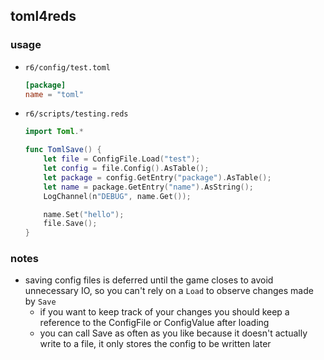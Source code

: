 ## toml4reds

### usage
- `r6/config/test.toml`
    ```toml
    [package]
    name = "toml"
    ```

- `r6/scripts/testing.reds`
    ```swift
    import Toml.*

    func TomlSave() {
        let file = ConfigFile.Load("test");
        let config = file.Config().AsTable();
        let package = config.GetEntry("package").AsTable();
        let name = package.GetEntry("name").AsString();
        LogChannel(n"DEBUG", name.Get());

        name.Set("hello");
        file.Save();
    }
    ```

### notes
- saving config files is deferred until the game closes to avoid unnecessary IO, so you can't rely on a `Load` to observe changes made by `Save`
  - if you want to keep track of your changes you should keep a reference to the ConfigFile or ConfigValue after loading
  - you can call Save as often as you like because it doesn't actually write to a file, it only stores the config to be written later
